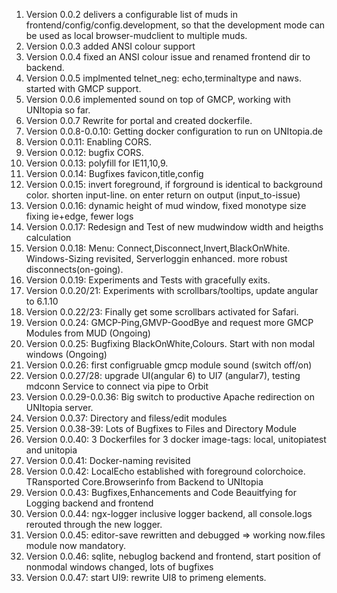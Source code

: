 1. Version 0.0.2 delivers a configurable list of muds in frontend/config/config.development, so that the development mode can be used as local browser-mudclient to multiple muds.
2. Version 0.0.3 added ANSI colour support
3. Version 0.0.4 fixed an ANSI colour issue and renamed frontend dir to backend.
4. Version 0.0.5 implmented telnet_neg: echo,terminaltype and naws. started with GMCP support.
5. Version 0.0.6 implemented sound on top of GMCP, working with UNItopia so far.
6. Version 0.0.7 Rewrite for portal and created dockerfile.
7. Version 0.0.8-0.0.10: Getting docker configuration to run on UNItopia.de
8. Version 0.0.11: Enabling CORS. 
9. Version 0.0.12: bugfix CORS.
10. Version 0.0.13: polyfill for IE11,10,9.
11. Version 0.0.14: Bugfixes favicon,title,config
12. Version 0.0.15: invert foreground, if forground is identical to background color. shorten input-line. on enter return on output (input_to-issue)
13. Version 0.0.16: dynamic height of mud window, fixed monotype size fixing ie+edge, fewer logs
14. Version 0.0.17: Redesign and Test of new mudwindow width and heigths calculation
15. Version 0.0.18: Menu: Connect,Disconnect,Invert,BlackOnWhite. Windows-Sizing revisited, Serverloggin enhanced. more robust disconnects(on-going).
16. Version 0.0.19: Experiments and Tests with gracefully exits.
17. Version 0.0.20/21: Experiments with scrollbars/tooltips, update angular to 6.1.10
18. Version 0.0.22/23: Finally get some scrollbars activated for Safari.
19. Version 0.0.24: GMCP-Ping,GMVP-GoodBye and request more GMCP Modules from MUD (Ongoing)
20. Version 0.0.25: Bugfixing BlackOnWhite,Colours. Start with non modal windows (Ongoing)
21. Version 0.0.26: first configruable gmcp module sound (switch off/on)
22. Version 0.0.27/28: upgrade UI(angular 6) to UI7 (angular7), testing mdconn Service to connect via pipe to Orbit
23. Version 0.0.29-0.0.36: Big switch to productive Apache redirection on UNItopia server. 
24. Version 0.0.37: Directory and filess/edit modules
25. Version 0.0.38-39: Lots of Bugfixes to Files and Directory Module
26. Version 0.0.40: 3 Dockerfiles for 3 docker image-tags: local, unitopiatest and unitopia
27. Version 0.0.41: Docker-naming revisited
28. Version 0.0.42: LocalEcho established with foreground colorchoice. TRansported Core.Browserinfo from Backend to UNItopia
29. Version 0.0.43: Bugfixes,Enhancements and Code Beauitfying for Logging backend and frontend
30. Version 0.0.44: ngx-logger inclusive logger backend, all console.logs rerouted through the new logger.
31. Version 0.0.45: editor-save rewritten and debugged => working now.files module now mandatory. 
32. Version 0.0.46: sqlite, nebuglog backend and frontend, start position of nonmodal windows changed, lots of bugfixes
33. Version 0.0.47: start UI9: rewrite UI8 to primeng elements.